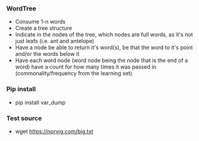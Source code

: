### WordTree

 - Consume 1-n words
 - Create a tree structure
 - Indicate in the nodes of the tree, which nodes are full words, as it's not just leafs (i.e. ant and antelope)
 - Have a node be able to return it's word(s), be that the word to it's point and/or the words below it
 - Have each word node (word node being the node that is the end of a word) have a count for how many times it was passed in (commonality/frequency from the learning set)

### Pip install

 - pip install var_dump

### Test source

 - wget https://norvig.com/big.txt
